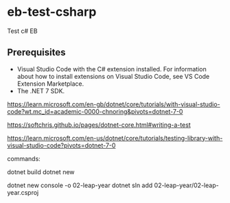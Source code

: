 # eb-test-csharp
Test c# EB


## Prerequisites
* Visual Studio Code with the C# extension installed. For information about how to install extensions on Visual Studio Code, see VS Code Extension Marketplace.
* The .NET 7 SDK.


https://learn.microsoft.com/en-gb/dotnet/core/tutorials/with-visual-studio-code?wt.mc_id=academic-0000-chnoring&pivots=dotnet-7-0


https://softchris.github.io/pages/dotnet-core.html#writing-a-test


https://learn.microsoft.com/en-us/dotnet/core/tutorials/testing-library-with-visual-studio-code?pivots=dotnet-7-0



commands:

dotnet build
dotnet new 


dotnet new console -o 02-leap-year
dotnet sln add 02-leap-year/02-leap-year.csproj